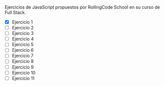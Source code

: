 Ejercicios de JavaScript propuestos por RollingCode School en su curso de Full Stack. 
- [x] Ejercicio 1
- [ ] Ejercicio 2
- [ ] Ejercicio 3
- [ ] Ejercicio 4
- [ ] Ejercicio 5
- [ ] Ejercicio 6
- [ ] Ejercicio 7
- [ ] Ejercicio 8
- [ ] Ejercicio 9
- [ ] Ejercicio 10
- [ ] Ejercicio 11
